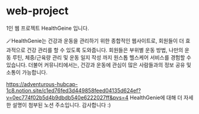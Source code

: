 # web-project
1인 웹 프로젝트 HealthGeine 입니다.

🪄HealthGenie는 건강과 운동을 관리하기 위한 종합적인 웹사이트로, 회원들이 더 효과적으로 건강 관리를 할 수 있도록 도와줍니다.
회원들은 부위별 운동 방법, 나만의 운동 루틴, 체중/근육량 관리 및 운동 일지 작성 까지 원스톱 헬스케어 서비스를 경험할 수 있습니다.
더불어 커뮤니티에서는, 건강과 운동에 관심이 많은 사람들과의 정보 공유 및 소통이 가능합니다.

https://adventurous-hubcap-1c8.notion.site/c1ed76fed3d449858feed04135d624ef?v=0ec774f02b5d4b9dbdb540e6222027ff&pvs=4
HealthGenie에 대해 더 자세한 설명이 첨부된 노션 주소입니다. 감사합니다 :)